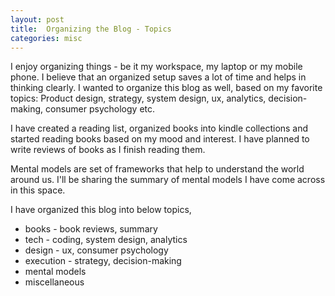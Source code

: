 ```yaml
---
layout: post
title:  Organizing the Blog - Topics  
categories: misc
---
```


I enjoy organizing things - be it my workspace, my laptop or my mobile phone. I believe that an organized setup saves a lot of time and helps in thinking clearly. I wanted to organize this blog as well, based on my favorite topics: Product design, strategy, system design, ux,  analytics, decision-making, consumer psychology etc. 

I have created a reading list, organized books into kindle collections and started reading books based on my mood and interest. I have planned to write reviews of books as I finish reading them. 

Mental models are set of frameworks that help to understand the world around us. I'll be sharing the summary of mental models I have come across in this space. 

I have organized this blog into below topics, 
* books - book reviews, summary
* tech - coding, system design, analytics
* design - ux, consumer psychology 
* execution - strategy, decision-making 
* mental models 
* miscellaneous





